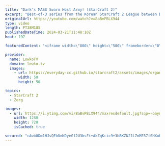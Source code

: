 ```yaml
---
title: "Dark's MASS Swarm Host Army! (StarCraft 2)"
excerpt: "Best-of-3 series from the Korean StarCraft 2 League between Dark (Zerg) and Creator (Protoss). In these SC2 games Dark and Creator play some very cool strategies, as for example our Zerg decides to go mass Swarm Hosts. Support my work: https://patreon.com/lowkotv  Lowko merch: https://lowko.shop Tech"
originalUrl: https://youtube.com/watch?v=8aBvPBLX944
type: video
length: PT38M18S
publishedDateTime: 2024-03-21T11:48:10Z
heat: 197

featuredContent: "<iframe width=\"800\" height=\"500\" frameborder=\"0\" src=\"https://www.youtube.com/embed/8aBvPBLX944\" allow=\"accelerometer; autoplay; encrypted-media; gyroscope; picture-in-picture\" allowfullscreen></iframe>"

provider:
  name: LowkoTV
  domain: lowko.tv
  images:
    - url: https://everyday-cc.github.io/starcraft2/assets/images/organizations/lowko.tv-50x50.jpg
      width: 50
      height: 50

topics:
  - StarCraft 2
  - Zerg

images:
  - url: https://i.ytimg.com/vi/8aBvPBLX944/maxresdefault.jpg?sqp=-oaymwEmCIAKENAF8quKqQMa8AEB-AH-CYAC0AWKAgwIABABGGUgTShFMA8=&rs=AOn4CLCwSnJ-RJUfes4kxR0dBYWksF8ciA
    width: 1280
    height: 720
    isCached: true

secured: "cAwb0Dm1HJvQEb8mKDyeGf2U3bsFi+AkZqKcic9+3bBKZN21LZmME37iSHXuKOuWCeWrTbniWHfQ/qQyEdwTMTmS+VZxjMVh24q9bxoMxW5Ml1g8wzmLglBYjeAWvnTM9DfuyljEK1+RcqPKI90+TqkanJKx67JP/oYF90o01Lh4zb+wr86PkixJoFZtbgV7jVk20DkFooRLJRHopqwzdymMeKF+T8/0ng+LLDhY4tOFPQaNPTlzN1aOA+K6zIlXKsbUB51fgJmu8DlTqbwLwAo85O+E8kbHPKde7ZkWHDMG+TXzv9tFe6/UwcfCscVBeKBvoFhUL3CAWii9qx/kX1UFuUWFCgRAH4hlgxXEuzHVsnT8hHl9mEHWKctq5PicJVSthtpEASVtISfz6Zv35cwft9Ip++zVO+CZOfrXoKk=;0Ef8OSAsJYhlSOdn57H7MQ=="
---
```


